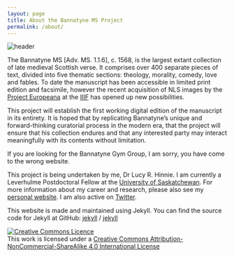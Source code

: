 ```yaml
---
layout: page
title: About the Bannatyne MS Project
permalink: /about/
---
```

![header](BannatyneMS/site/assets/testimage.png)

The Bannatyne MS [Adv. MS. 1.1.6], c. 1568, is the largest extant collection of late medieval Scottish verse. It comprises over 400 separate pieces of text, divided into five thematic sections: theology, morality, comedy, love and fables. To date the manuscript has been accessible in limited print edition and facsimile, however the recent acquisition of NLS images by the [Project Europeana](https://pro.europeana.eu/what-we-do/projects) at the [IIIF](https://iiif.io) has opened up new possibilities.

This project will establish the first working digital edition of the manuscript in its entirety. It is hoped that by replicating Bannatyne’s unique and forward-thinking curatorial process in the modern era, that the project will ensure that his collection endures and that any interested party may interact meaningfully with its contents without limitation.

If you are looking for the Bannatyne Gym Group, I am sorry, you have come to the wrong website.

This project is being undertaken by me, Dr Lucy R. Hinnie. I am currently a Leverhulme Postdoctoral Fellow at the [University of Saskatchewan](https://artsandscience.usask.ca/profile/LHinnie#/profile). For more information about my career and research, please also see my [personal website](http://www.lucyrhinnie.co.uk). I am also active on [Twitter](https://twitter.com/yclepit).


This website is made and maintained using Jekyll. You can find the source code for Jekyll at GitHub:
[jekyll][jekyll-organization] /
[jekyll](https://github.com/jekyll/jekyll)

<a rel="license" href="http://creativecommons.org/licenses/by-nc-sa/4.0/"><img alt="Creative Commons Licence" style="border-width:0" src="https://i.creativecommons.org/l/by-nc-sa/4.0/88x31.png" /></a><br />This work is licensed under a <a rel="license" href="http://creativecommons.org/licenses/by-nc-sa/4.0/">Creative Commons Attribution-NonCommercial-ShareAlike 4.0 International License</a>

[jekyll-organization]: https://github.com/jekyll
